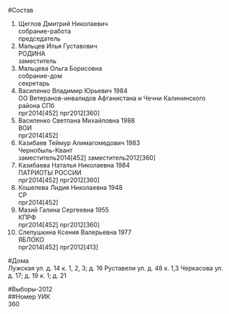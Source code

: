 #Состав  
1. Щеглов Дмитрий Николаевич  
    собрание-работа  
    председатель  
2. Мальцев Илья Густавович  
    РОДИНА  
    заместитель  
3. Мальцева Ольга Борисовна  
    собрание-дом  
    секретарь  
4. Василенко Владимир Юрьевич 1984  
    ОО Ветеранов-инвалидов Афганистана и Чечни Калининского района СПб  
    прг2014[452] прг2012[360]  
5. Василенко Светлана Михайловна 1988  
    ВОИ  
    прг2014[452]  
6. Казибаев Теймур Алимагомедович 1983  
    Чернобыль-Квант  
    заместитель2014[452] заместитель2012[360]  
7. Казибаева Наталья Николаевна 1984  
    ПАТРИОТЫ РОССИИ  
    прг2014[452] прг2012[360]  
8. Кошелева Лидия Николаевна 1948  
    СР  
    прг2014[452]  
9. Мазий Галина Сергеевна 1955  
    КПРФ  
    прг2014[452] прг2012[360]  
10. Слепушкина Ксения Валерьевна 1977  
    ЯБЛОКО  
    прг2014[452] прг2012[413]  
  
#Дома  
Лужская ул. д. 14 к. 1, 2, 3; д. 16 Руставели ул. д. 48 к. 1,3 Черкасова ул. д. 17; д. 19 к. 1; д. 21  
  
#Выборы-2012  
##Номер УИК  
360  
